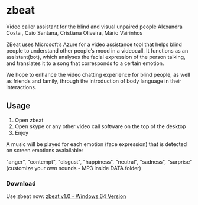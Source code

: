 # zbeat
Video caller assistant for the blind and visual unpaired people
Alexandra Costa , Caio Santana, Cristiana Oliveira, Mário Vairinhos 

ZBeat uses Microsoft’s Azure for a video assistance tool that helps blind people to understand other people’s mood in a videocall. It functions as an assistant(bot), which analyses the facial expression of the person talking, and translates it to a song that corresponds to a certain emotion.

We hope to enhance the video chatting experience for blind people, as well as friends and family, through the introduction of body language in their interactions.

## Usage
1. Open zbeat 
2. Open skype or any other video call software on the top of the desktop
3. Enjoy

A music will be played for each emotion (face expression) that is detected on screen
emotions avalailable:

"anger", "contempt", "disgust", "happiness", "neutral", "sadness", "surprise"
(customize your own sounds - MP3 inside DATA folder)

### Download
Use zbeat now:
[zbeat v1.0 - Windows 64 Version](http://google.com)
